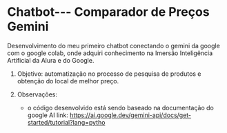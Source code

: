 # Chatbot--- Comparador de Preços Gemini

Desenvolvimento do meu primeiro chatbot conectando o gemini da google com o google colab,
onde adquiri conhecimento na Imersão Inteligência Artificial da Alura e do Google.

1) Objetivo:
    automatização no processo de pesquisa de produtos e obtenção do local
    de melhor preço.

2) Observações:
     - o código desenvolvido está sendo baseado na documentação do google AI
        link:  https://ai.google.dev/gemini-api/docs/get-started/tutorial?lang=pytho

